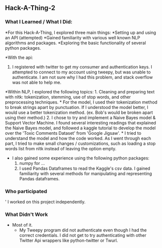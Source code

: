 ## Hack-A-Thing-2

### What I Learned / What I Did:
*For this Hack-A-Thing, I explored three main things:
   *Setting up and using an API (attempted)
   *Gained familiarity with various well known NLP algorithms and packages.
   *Exploring the basic functionality of several python packages.

*With the api:
  1. I registered with twitter to get my consumer and authentication keys. I attempted to connect to my account using tweepy, but was unable to authenticate. I am not sure why I had this problem, and stack overflow was not able to help me.

*Within NLP, I explored the following topics:
    1. Cleaning and preparing text with nltk: tokenization, stemming, use of stop words, and other preprocessing techniques.
       * For the model, I used their tokenization method to break strings apart by punctuation. If I understood the model better, I would use a better tokenization method. (ex. Bob's would be broken apart using their method.)
    2. I chose to try and implement a Naive Bayes model & Support Vector Machine. I found several interesting readings that explained the Naive Bayes model, and followed a kaggle tutorial to develop the model over the 'Toxic Comments Dataset' from 'Google Jigsaw'.
      * I tried to understand the model and how the code worked. As I went through each part, I tried to make small changes / customizations, such as loading a stop words list from nltk instead of leaving the option empty.


* I also gained some experience using the following python packages:
  1. numpy for ...
  2. I used Pandas Dataframes to read the Kaggle's csv data. I gained familiarity with several methods for manipulating and representing Pandas dataframes.


### Who participated
' I worked on this project independently.


### What Didn't Work
* Most of it.
  * My Tweepy program did not authenticate even though I had the correct credentials. I did not get to try authenticating with other Twitter Api wrappers like python-twitter or Twurl.
